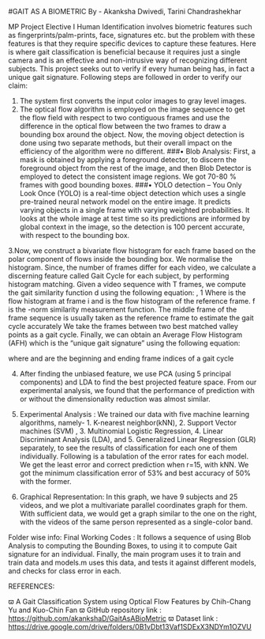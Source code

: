 #GAIT AS A BIOMETRIC
By - Akanksha Dwivedi, Tarini Chandrashekhar

MP Project Elective I Human Identification involves biometric features such as fingerprints/palm-prints, face, signatures etc. but the problem with these features is that they require specific devices to capture these features.
Here is where gait classification is beneficial because it requires just a single camera and is an effective and non-intrusive way of recognizing different subjects.
This project seeks out to verify if every human being has, in fact a unique gait signature. Following steps are followed in order to verify our claim:
1. The system first converts the input color images to gray level images.
2. The optical flow algorithm is employed on the image sequence to get the flow field with respect to two contiguous frames and use the difference in the optical flow between the two frames to draw a bounding box around the object. Now, the moving object detection is done using two separate methods, but their overall impact on the efficiency of the algorithm were no different. 
###•	Blob Analysis: First, a mask is obtained by applying a foreground detector, to discern the foreground object from the rest of the image, and then Blob Detector is employed to detect the consistent image regions. We got 70-80 % frames with good bounding boxes.
###•	YOLO detection – You Only Look Once (YOLO) is a real-time object detection which uses a single pre-trained neural network model on the entire image. It predicts varying objects in a single frame with varying weighted probabilities. It looks at the whole image at test time so its predictions are informed by global context in the image, so the detection is 100 percent accurate, with respect to the bounding box.

3.Now, we construct a bivariate flow histogram for each frame based on the polar component of flows inside the bounding box. We normalise the histogram.  Since, the number of frames differ for each video, we calculate a discerning feature called Gait Cycle for each subject, by performing histogram matching. 
Given a video sequence with T frames, we compute the gait similarity function d using the following equation:
 ,     1
Where  is the flow histogram at frame i and is the flow histogram of the reference frame. f is the  -norm 
similarity measurement function. The middle frame of the frame sequence is usually taken as the reference frame to
estimate the gait cycle accurately
We take the frames between two best matched valley points as a gait cycle. Finally, we can obtain an Average Flow Histogram (AFH) which is the “unique gait signature” using the following equation: 

where  and  are the beginning and ending frame indices of a gait cycle

4. After finding the unbiased feature, we use PCA (using 5 principal components) and LDA to find the best projected feature space. From our experimental analysis, we found that the performance of prediction with or without the dimensionality reduction was almost similar.

5.  Experimental Analysis : We trained our data with five machine learning algorithms, namely- 1. K-nearest neighbor(kNN), 2. Support Vector machines (SVM) , 3. Multinomial Logistic Regression, 4. Linear Discriminant Analysis (LDA), and 5. Generalized Linear Regression (GLR) separately, to see the results of classification for each one of them individually. Following is a tabulation of the error rates for each model. 
We get the least error and correct prediction when r=15, with kNN. We got the minimum classification error of 53% and best accuracy of 50% with the former.

6. Graphical Representation: In this graph, we have 9 subjects and 25 videos, and we plot a multivariate parallel coordinates graph for them. With sufficient data, we would get a graph similar to the one on the right, with the videos of the same person represented as a single-color band.

Folder wise info:
Final Working Codes : It follows a sequence of using Blob Analysis to computing the Bounding Boxes, to using it to compute Gait signature for an individual. Finally, the main program uses it to train and train data and models.m uses this data, and tests it against different models, and checks for class error in each.
	


REFERENCES:

ϖ	A Gait Classification System using Optical Flow Features  by Chih-Chang Yu and Kuo-Chin Fan
ϖ	 GitHub repository link : https://github.com/akankshaD/GaitAsABioMetric
ϖ	 Dataset link : https://drive.google.com/drive/folders/0B1vDbt13Vaf1SDExX3NDYm1OZVU
 


